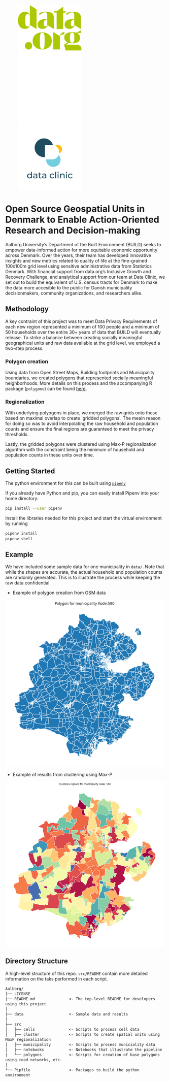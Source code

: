 <p float="left">
  <img src="public/datadotorgLogo.png" width="200" hspace="40"/>
  <img src="public/aalborg-university-logo.png" width="200" hspace="40"/>
  <img src="public/DataClinicLogo.png" width="200" hspace="40"/>
</p>

# Open Source Geospatial Units in Denmark to Enable Action-Oriented Research and Decision-making

Aalborg University’s Department of the Built Environment (BUILD) seeks to empower data-informed action for more equitable economic opportunity across Denmark. Over the years, their team has developed innovative insights and new metrics related to quality of life at the fine-grained 100x100m grid level using sensitive administrative data from Statistics Denmark. With financial support from data.org’s Inclusive Growth and Recovery Challenge, and analytical support from our team at Data Clinic, we set out to build the equivalent of U.S. census tracts for Denmark to make the data more accesible to the public for Danish municipality decisionmakers, community organizations, and researchers alike.

## Methodology

A key contraint of this project was to meet Data Privacy Requirements of each new region represented a minimum of 100 people and a minimum of 50 households over the entire 30+ years of data that BUILD will eventually release. To strike a balance between creating socially meaningful geographical units and raw data available at the grid level, we employed a two-step process.

### Polygon creation

Using data from Open Street Maps, Building footprints and Municipality boundaries, we created polygons that represented socially meaningful neighborhoods. More details on this process and the accompanying R package (`polygone`) can be found [here](https://github.com/thesixmax/polygone).

### Regionalization

With underlying polyogons in place, we merged the raw grids onto these based on maximal overlap to create 'gridded polygons'. The meain reason for doing so was to avoid interpolating the raw household and population counts and ensure the final regions are guaranteed to meet the privacy thresholds. 

Lastly, the gridded polygons were clustered using Max-P regionalization algorithm with the constraint being the minimum of household and population counts in these units over time. 

## Getting Started

The python environment for this can be built using [`pipenv`](https://pipenv.pypa.io/en/latest/)

If you already have Python and pip, you can easily install Pipenv into your home directory:

```bash
pip install --user pipenv
```

Install the libraries needed for this project and start the virtual environment by running 

```bash
pipenv install
pipenv shell
```

## Example

We have included some sample data for one municipality in `data/`. Note that while the shapes are accurate, the actual household and population counts are randomly generated. This is to illustrate the process while keeping the raw data confidential. 

- Example of polygon creation from OSM data
<img src="data/polygon_example.png" width="500"/>

- Example of results from clustering using Max-P
<img src="data/cluster_example.png" width="500"/>

## Directory Structure

A high-level structure of this repo. `src/README` contain more detailed information on the taks performed in each script. 

    Aalborg/
    ├── LICENSE
    ├── README.md               <- The top-level README for developers using this project
    │
    ├── data                    <- Sample data and results
    │
    ├── src                     
    │   ├── cells               <- Scripts to process cell data
    │   ├── cluster             <- Scripts to create spatial units using MaxP regionalization
    │   ├── municipality        <- Scripts to process municiality data
    │   ├── notebooks           <- Notebooks that illustrate the pipeline 
    │   └── polygons            <- Scripts for creation of base polygons using road networks, etc.
    │
    └── Pipfile                 <- Packages to build the python environment
           
